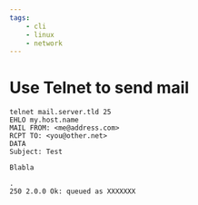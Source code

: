 ```yaml
---
tags:
    - cli
    - linux
    - network
---
```


# Use Telnet to send mail

    telnet mail.server.tld 25
    EHLO my.host.name
    MAIL FROM: <me@address.com>
    RCPT TO: <you@other.net>
    DATA
    Subject: Test
    
    Blabla

    .
    250 2.0.0 Ok: queued as XXXXXXX

